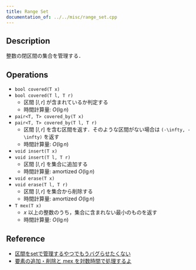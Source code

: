 ```yaml
---
title: Range Set
documentation_of: ../../misc/range_set.cpp
---
```


## Description

整数の閉区間の集合を管理する．

## Operations

- `bool covered(T x)`
- `bool covered(T l, T r)`
    - 区間 $[l, r]$ が含まれているか判定する
    - 時間計算量: $O(\lg n)$
- `pair<T, T> covered_by(T x)`
- `pair<T, T> covered_by(T l, T r)`
    - 区間 $[l, r]$ を含む区間を返す．そのような区間がない場合は `(-\infty, -\infty)` を返す
    - 時間計算量: $O(\lg n)$
- `void insert(T x)`
- `void insert(T l, T r)`
    - 区間 $[l, r]$ を集合に追加する
    - 時間計算量: $\mathrm{amortized}\ O(\lg n)$
- `void erase(T x)`
- `void erase(T l, T r)`
    - 区間 $[l, r]$ を集合から削除する
    - 時間計算量: $\mathrm{amortized}\ O(\lg n)$
- `T mex(T x)`
    - $x$ 以上の整数のうち，集合に含まれない最小のものを返す
    - 時間計算量: $O(\lg n)$

## Reference

- [区間をsetで管理するやつでもうバグらせたくない](https://mugen1337.hatenablog.com/entry/2020/10/14/134022)
- [要素の追加・削除と mex を対数時間で処理するよ](https://rsk0315.hatenablog.com/entry/2020/10/11/125049)
